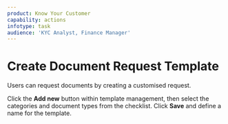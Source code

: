 ```yaml
---
product: Know Your Customer
capability: actions
infotype: task
audience: 'KYC Analyst, Finance Manager'
---
```


# Create Document Request Template

Users can request documents by creating a customised request.

Click the **Add new** button within template management, then select the categories and document types from the checklist. Click **Save** and define a name for the template.

